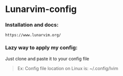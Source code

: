 # Lunarvim-config
### Installation and docs: 
`https://www.lunarvim.org/`
### Lazy way to apply my config:
Just clone and paste it to your config file
> Ex: Config file location on Linux is: ~/.config/lvim
